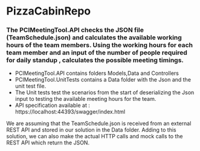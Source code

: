 # PizzaCabinRepo
### The PCIMeetingTool.API checks the JSON file (TeamSchedule.json) and calculates the available working hours of the team members. Using the working hours for each team member and an input of the number of people required for daily standup , calculates the possible meeting timings. 

- PCIMeetingTool.API contains folders Models,Data and Controllers
- PCIMeetingTool.UnitTests contains a Data folder with the Json and the unit test file.
- The Unit tests test the scenarios from the start of deserializing the Json input to testing the available meeting hours for the team.
- API specification available at : https://localhost:44393/swagger/index.html

We are assuming that the TeamSchedule.json is received from an external REST API and stored in our solution in the Data folder.
Adding to this solution, we can also make the actual HTTP calls and mock calls to the REST API which return the JSON.
